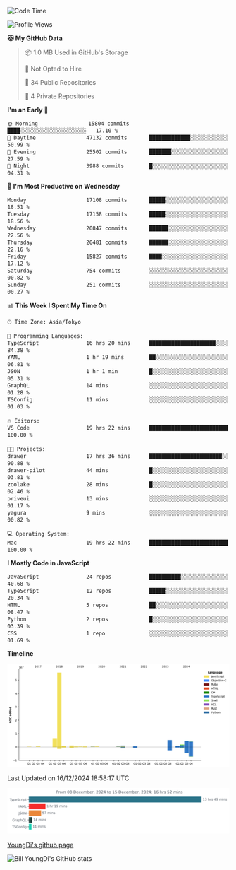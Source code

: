 <!--START_SECTION:waka-->
![Code Time](http://img.shields.io/badge/Code%20Time-1%2C111%20hrs%2044%20mins-blue)

![Profile Views](http://img.shields.io/badge/Profile%20Views-0-blue)

**🐱 My GitHub Data** 

> 📦 1.0 MB Used in GitHub's Storage 
 > 
> 🚫 Not Opted to Hire
 > 
> 📜 34 Public Repositories 
 > 
> 🔑 4 Private Repositories 
 > 
**I'm an Early 🐤** 

```text
🌞 Morning                15804 commits       ████░░░░░░░░░░░░░░░░░░░░░   17.10 % 
🌆 Daytime                47132 commits       █████████████░░░░░░░░░░░░   50.99 % 
🌃 Evening                25502 commits       ███████░░░░░░░░░░░░░░░░░░   27.59 % 
🌙 Night                  3988 commits        █░░░░░░░░░░░░░░░░░░░░░░░░   04.31 % 
```
📅 **I'm Most Productive on Wednesday** 

```text
Monday                   17108 commits       █████░░░░░░░░░░░░░░░░░░░░   18.51 % 
Tuesday                  17158 commits       █████░░░░░░░░░░░░░░░░░░░░   18.56 % 
Wednesday                20847 commits       ██████░░░░░░░░░░░░░░░░░░░   22.56 % 
Thursday                 20481 commits       ██████░░░░░░░░░░░░░░░░░░░   22.16 % 
Friday                   15827 commits       ████░░░░░░░░░░░░░░░░░░░░░   17.12 % 
Saturday                 754 commits         ░░░░░░░░░░░░░░░░░░░░░░░░░   00.82 % 
Sunday                   251 commits         ░░░░░░░░░░░░░░░░░░░░░░░░░   00.27 % 
```


📊 **This Week I Spent My Time On** 

```text
🕑︎ Time Zone: Asia/Tokyo

💬 Programming Languages: 
TypeScript               16 hrs 20 mins      █████████████████████░░░░   84.38 % 
YAML                     1 hr 19 mins        ██░░░░░░░░░░░░░░░░░░░░░░░   06.81 % 
JSON                     1 hr 1 min          █░░░░░░░░░░░░░░░░░░░░░░░░   05.31 % 
GraphQL                  14 mins             ░░░░░░░░░░░░░░░░░░░░░░░░░   01.28 % 
TSConfig                 11 mins             ░░░░░░░░░░░░░░░░░░░░░░░░░   01.03 % 

🔥 Editors: 
VS Code                  19 hrs 22 mins      █████████████████████████   100.00 % 

🐱‍💻 Projects: 
drawer                   17 hrs 36 mins      ███████████████████████░░   90.88 % 
drawer-pilot             44 mins             █░░░░░░░░░░░░░░░░░░░░░░░░   03.81 % 
zoolake                  28 mins             █░░░░░░░░░░░░░░░░░░░░░░░░   02.46 % 
priveui                  13 mins             ░░░░░░░░░░░░░░░░░░░░░░░░░   01.17 % 
yagura                   9 mins              ░░░░░░░░░░░░░░░░░░░░░░░░░   00.82 % 

💻 Operating System: 
Mac                      19 hrs 22 mins      █████████████████████████   100.00 % 
```

**I Mostly Code in JavaScript** 

```text
JavaScript               24 repos            ██████████░░░░░░░░░░░░░░░   40.68 % 
TypeScript               12 repos            █████░░░░░░░░░░░░░░░░░░░░   20.34 % 
HTML                     5 repos             ██░░░░░░░░░░░░░░░░░░░░░░░   08.47 % 
Python                   2 repos             █░░░░░░░░░░░░░░░░░░░░░░░░   03.39 % 
CSS                      1 repo              ░░░░░░░░░░░░░░░░░░░░░░░░░   01.69 % 
```



**Timeline**

![Lines of Code chart](https://raw.githubusercontent.com/Youngdi/Youngdi/master/assets/bar_graph.png)


 Last Updated on 16/12/2024 18:58:17 UTC
<!--END_SECTION:waka-->

![wakatime](./images/stat.svg)

[YoungDi's github page](https://youngdi.github.io)

![Bill YoungDi's GitHub stats](https://github-readme-stats.vercel.app/api?username=youngdi&count_private=true&show_icons=true)
